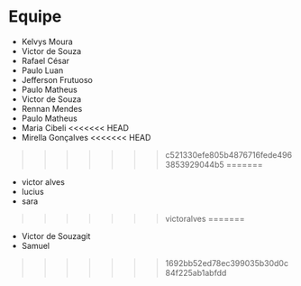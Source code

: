 # Equipe

- Kelvys Moura
- Victor de Souza
- Rafael César
- Paulo Luan
- Jefferson Frutuoso
- Paulo Matheus 
- Victor de Souza
- Rennan Mendes
- Paulo Matheus
- Maria Cibeli
<<<<<<< HEAD
- Mirella Gonçalves
<<<<<<< HEAD
>>>>>>> c521330efe805b4876716fede4963853929044b5
=======
- victor alves
- lucius
- sara
>>>>>>> victoralves
=======
- Victor de Souzagit 
- Samuel
>>>>>>> 1692bb52ed78ec399035b30d0c84f225ab1abfdd
